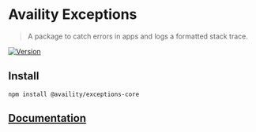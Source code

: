 # Availity Exceptions

> A package to catch errors in apps and logs a formatted stack trace.

[![Version](https://img.shields.io/npm/v/@availity/exceptions-core.svg?style=for-the-badge)](https://www.npmjs.com/package/@availity/exceptions-core)

## Install
`npm install @availity/exceptions-core`

## [Documentation](https://availity.github.io/sdk-js/features/exceptions)

